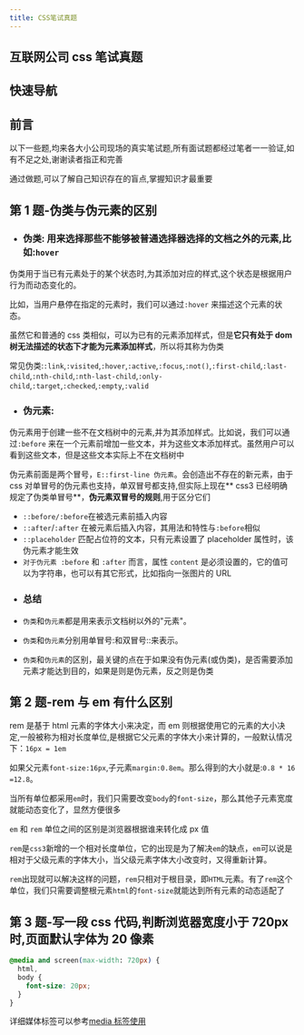 ```yaml
---
title: CSS笔试真题
---
```


## 互联网公司 css 笔试真题

## 快速导航

<TOC />

## 前言

以下一些题,均来各大小公司现场的真实笔试题,所有面试题都经过笔者一一验证,如有不足之处,谢谢读者指正和完善

通过做题,可以了解自己知识存在的盲点,掌握知识才最重要

## 第 1 题-伪类与伪元素的区别

- ### **伪类**: 用来选择那些不能够被普通选择器选择的文档之外的元素,比如:`hover`

伪类用于当已有元素处于的某个状态时,为其添加对应的样式,这个状态是根据用户行为而动态变化的。

比如，当用户悬停在指定的元素时，我们可以通过`:hover` 来描述这个元素的状态。

虽然它和普通的 css 类相似，可以为已有的元素添加样式，但是**它只有处于 dom 树无法描述的状态下才能为元素添加样式**，所以将其称为伪类

常见伪类:`:link`,`:visited`,`:hover`,`:active`,`:focus`,`:not()`,`:first-child`,`:last-child`,`:nth-child`,`:nth-last-child`,`:only-child`,`:target`,`:checked`,`:empty`,`:valid`

- ### **伪元素**:

伪元素用于创建一些不在文档树中的元素,并为其添加样式。比如说，我们可以通过`:before` 来在一个元素前增加一些文本，并为这些文本添加样式。虽然用户可以看到这些文本，但是这些文本实际上不在文档树中

伪元素前面是两个冒号，`E::first-line 伪元素`。会创造出不存在的新元素，由于 css 对单冒号的伪元素也支持，单双冒号都支持,但实际上现在** css3 已经明确规定了伪类单冒号**，**伪元素双冒号的规则**,用于区分它们

- `::before/:before`在被选元素前插入内容
- `::after`/`:after` 在被元素后插入内容，其用法和特性与`:before`相似
- `::placeholder` 匹配占位符的文本，只有元素设置了 placeholder 属性时，该伪元素才能生效
- `对于伪元素 :before` 和 `:after` 而言，属性 `content` 是必须设置的，它的值可以为字符串，也可以有其它形式，比如指向一张图片的 URL

* ### 总结

* `伪类`和`伪元素`都是用来表示文档树以外的"元素"。
* `伪类`和`伪元素`分别用单冒号:和双冒号::来表示。
* `伪类`和`伪元素`的区别，最关键的点在于如果没有伪元素(或伪类)，是否需要添加元素才能达到目的，如果是则是伪元素，反之则是伪类

## 第 2 题-rem 与 em 有什么区别

rem 是基于 html 元素的字体大小来决定，而 em 则根据使用它的元素的大小决定,一般被称为相对长度单位,是根据它父元素的字体大小来计算的，一般默认情况下：`16px = 1em`

如果父元素`font-size:16px`,子元素`margin:0.8em`。那么得到的大小就是:`0.8 * 16 =12.8`。

当所有单位都采用`em`时，我们只需要改变`body`的`font-size`，那么其他子元素宽度就能动态变化了，显然方便很多

`em` 和 `rem` 单位之间的区别是浏览器根据谁来转化成 px 值

`rem`是`css3`新增的一个相对长度单位，它的出现是为了解决`em`的缺点，`em`可以说是相对于父级元素的字体大小，当父级元素字体大小改变时，又得重新计算。

`rem`出现就可以解决这样的问题，`rem`只相对于根目录，即`HTML`元素。有了`rem`这个单位，我们只需要调整根元素`html`的`font-size`就能达到所有元素的动态适配了

## 第 3 题-写一段 css 代码,判断浏览器宽度小于 720px 时,页面默认字体为 20 像素

```css
@media and screen(max-width: 720px) {
  html,
  body {
    font-size: 20px;
  }
}
```

详细媒体标签可以参考[media 标签使用](/fontend/css/mobile-meta.md)
